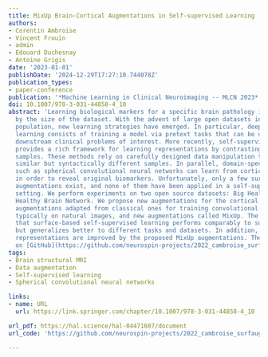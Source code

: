 ```yaml
---
title: MixUp Brain-Cortical Augmentations in Self-supervised Learning
authors:
- Corentin Ambroise
- Vincent Frouin
- admin
- Edouard Duchesnay
- Antoine Grigis
date: '2023-01-01'
publishDate: '2024-12-29T17:27:10.744078Z'
publication_types:
- paper-conference
publication: '*Machine Learning in Clinical Neuroimaging -- MLCN 2023*'
doi: 10.1007/978-3-031-44858-4_10
abstract: 'Learning biological markers for a specific brain pathology is often impaired
  by the size of the dataset. With the advent of large open datasets in the general
  population, new learning strategies have emerged. In particular, deep representation
  learning consists of training a model via pretext tasks that can be used to solve
  downstream clinical problems of interest. More recently, self-supervised learning
  provides a rich framework for learning representations by contrasting transformed
  samples. These methods rely on carefully designed data manipulation to create semantically
  similar but syntactically different samples. In parallel, domain-specific architectures
  such as spherical convolutional neural networks can learn from cortical brain measures
  in order to reveal original biomarkers. Unfortunately, only a few surface-based
  augmentations exist, and none of them have been applied in a self-supervised learning
  setting. We perform experiments on two open source datasets: Big Healthy Brain and
  Healthy Brain Network. We propose new augmentations for the cortical brain: baseline
  augmentations adapted from classical ones for training convolutional neural networks,
  typically on natural images, and new augmentations called MixUp. The results suggest
  that surface-based self-supervised learning performs comparably to supervised baselines,
  but generalizes better to different tasks and datasets. In addition, the learned
  representations are improved by the proposed MixUp augmentations. The code is available
  on [GitHub](https://github.com/neurospin-projects/2022_cambroise_surfaugment).'
tags:
- Brain structural MRI
- Data augmentation
- Self-supervised learning
- Spherical convolutional neural networks

links:
- name: URL
  url: https://link.springer.com/chapter/10.1007/978-3-031-44858-4_10

url_pdf: https://hal.science/hal-04471607/document
url_code: 'https://github.com/neurospin-projects/2022_cambroise_surfaugment'

---
```

